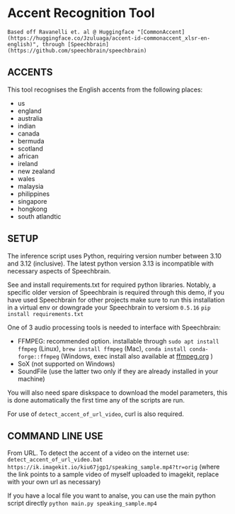 # Accent Recognition Tool

`Based off Ravanelli et. al @ Huggingface "[CommonAccent](https://huggingface.co/Jzuluaga/accent-id-commonaccent_xlsr-en-english)", through [Speechbrain](https://github.com/speechbrain/speechbrain)`

## ACCENTS
This tool recognises the English accents from the following places:
- us
- england
- australia
- indian
- canada
- bermuda
- scotland
- african
- ireland
- new zealand
- wales
- malaysia
- philippines
- singapore
- hongkong
- south atlandtic

## SETUP
The inference script uses Python, requiring version number between 3.10 and 3.12 (inclusive). The latest python version 3.13 is incompatible with necessary aspects of Speechbrain.

See and install requirements.txt for required python libraries. Notably, a specific older version of Speechbrain is required through this demo, if you have used Speechbrain for other projects make sure to run this installation in a virtual env or downgrade your Speechbrain to versiom `0.5.16`
```pip install requirements.txt```

One of 3 audio processing tools is needed to interface with Speechbrain:
 - FFMPEG: recommended option. installable through `sudo apt install ffmpeg` (Linux), `brew install ffmpeg` (Mac), `conda install conda-forge::ffmpeg` (Windows, exec install also available at [ffmpeg.org](https://ffmpeg.org/download.html) )
 - SoX (not supported on Windows)
 - SoundFile
 (use the latter two only if they are already installed in your machine)
 
You will also need spare diskspace to download the model parameters, this is done automatically the first time any of the scripts are run.

For use of `detect_accent_of_url_video`, curl is also required.

## COMMAND LINE USE
From URL. To detect the accent of a video on the internet use:
```detect_accent_of_url_video.bat https://ik.imagekit.io/kiu67jgp1/speaking_sample.mp4?tr=orig``` 
(where the link points to a sample video of myself uploaded to imagekit, replace with your own url as necessary)

If you have a local file you want to analse, you can use the main python script directly
```python main.py speaking_sample.mp4```





 
 